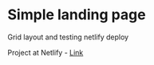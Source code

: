 # Simple landing page
Grid layout and testing netlify deploy

Project at Netlify - <a href="new-devcoffee.netlify.com">Link</a>
